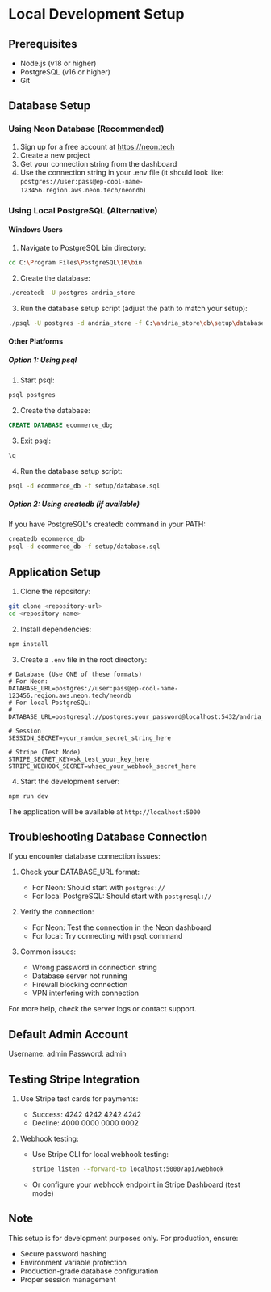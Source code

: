 # Local Development Setup

## Prerequisites
- Node.js (v18 or higher)
- PostgreSQL (v16 or higher)
- Git

## Database Setup

### Using Neon Database (Recommended)
1. Sign up for a free account at https://neon.tech
2. Create a new project
3. Get your connection string from the dashboard
4. Use the connection string in your .env file (it should look like: `postgres://user:pass@ep-cool-name-123456.region.aws.neon.tech/neondb`)

### Using Local PostgreSQL (Alternative)
#### Windows Users
1. Navigate to PostgreSQL bin directory:
```bash
cd C:\Program Files\PostgreSQL\16\bin
```

2. Create the database:
```bash
./createdb -U postgres andria_store
```

3. Run the database setup script (adjust the path to match your setup):
```bash
./psql -U postgres -d andria_store -f C:\andria_store\db\setup\database.sql
```

#### Other Platforms
##### Option 1: Using psql
1. Start psql:
```bash
psql postgres
```

2. Create the database:
```sql
CREATE DATABASE ecommerce_db;
```

3. Exit psql:
```sql
\q
```

4. Run the database setup script:
```bash
psql -d ecommerce_db -f setup/database.sql
```

##### Option 2: Using createdb (if available)
If you have PostgreSQL's createdb command in your PATH:
```bash
createdb ecommerce_db
psql -d ecommerce_db -f setup/database.sql
```

## Application Setup

1. Clone the repository:
```bash
git clone <repository-url>
cd <repository-name>
```

2. Install dependencies:
```bash
npm install
```

3. Create a `.env` file in the root directory:
```env
# Database (Use ONE of these formats)
# For Neon:
DATABASE_URL=postgres://user:pass@ep-cool-name-123456.region.aws.neon.tech/neondb
# For local PostgreSQL:
# DATABASE_URL=postgresql://postgres:your_password@localhost:5432/andria_store

# Session
SESSION_SECRET=your_random_secret_string_here

# Stripe (Test Mode)
STRIPE_SECRET_KEY=sk_test_your_key_here
STRIPE_WEBHOOK_SECRET=whsec_your_webhook_secret_here
```

4. Start the development server:
```bash
npm run dev
```

The application will be available at `http://localhost:5000`

## Troubleshooting Database Connection
If you encounter database connection issues:

1. Check your DATABASE_URL format:
   - For Neon: Should start with `postgres://`
   - For local PostgreSQL: Should start with `postgresql://`

2. Verify the connection:
   - For Neon: Test the connection in the Neon dashboard
   - For local: Try connecting with `psql` command

3. Common issues:
   - Wrong password in connection string
   - Database server not running
   - Firewall blocking connection
   - VPN interfering with connection

For more help, check the server logs or contact support.

## Default Admin Account
Username: admin
Password: admin

## Testing Stripe Integration
1. Use Stripe test cards for payments:
   - Success: 4242 4242 4242 4242
   - Decline: 4000 0000 0000 0002

2. Webhook testing:
   - Use Stripe CLI for local webhook testing:
     ```bash
     stripe listen --forward-to localhost:5000/api/webhook
     ```
   - Or configure your webhook endpoint in Stripe Dashboard (test mode)

## Note
This setup is for development purposes only. For production, ensure:
- Secure password hashing
- Environment variable protection
- Production-grade database configuration
- Proper session management